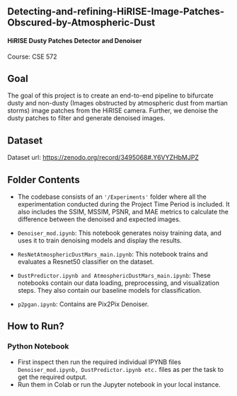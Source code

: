 ## Detecting-and-refining-HiRISE-Image-Patches-Obscured-by-Atmospheric-Dust
#### HiRISE Dusty Patches Detector and Denoiser
Course: CSE 572

## Goal
The goal of this project is to create an end-to-end pipeline to bifurcate dusty and non-dusty (Images obstructed by atmospheric dust from martian storms) image patches from the HiRISE camera. Further, we denoise the dusty patches to filter and generate denoised images.

## Dataset
Dataset url: https://zenodo.org/record/3495068#.Y6VYZHbMJPZ

## Folder Contents
* The codebase consists of an `'/Experiments'` folder where all the experimentation conducted during the Project Time Period is included. It also includes the SSIM, MSSIM, PSNR, and MAE metrics to calculate the difference between the denoised and expected images. 

* `Denoiser_mod.ipynb`: This notebook generates noisy training data, and uses it to train denoising models and display the results.
* `ResNetAtmosphericDustMars_main.ipynb`: This notebook trains and evaluates a Resnet50 classifier on the dataset.
* `DustPredictor.ipynb and AtmosphericDustMars_main.ipynb`: These notebooks contain our data loading, preprocessing, and visualization steps. They also contain our baseline models for classification.
* `p2pgan.ipynb`: Contains are Pix2Pix Denoiser.

## How to Run?

### Python Notebook
* First inspect then run the required individual IPYNB files `Denoiser_mod.ipynb, DustPredictor.ipynb etc.` files as per the task to get the required output.
* Run them in Colab or run the Jupyter notebook in your local instance.
